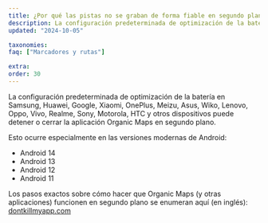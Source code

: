 ```yaml
---
title: ¿Por qué las pistas no se graban de forma fiable en segundo plano en Android?
description: La configuración predeterminada de optimización de la batería en Samsung, Huawei, Google, Xiaomi, OnePlus, Meizu, Asus, Wiko, Lenovo, Oppo, Vivo, Realme, Sony, Motorola, HTC y otros dispositivos puede detener o cerrar la aplicación Organic Maps en segundo plano.
updated: "2024-10-05"

taxonomies:
faq: ["Marcadores y rutas"]

extra:
order: 30
---
```


La configuración predeterminada de optimización de la batería en Samsung, Huawei, Google, Xiaomi, OnePlus, Meizu, Asus, Wiko, Lenovo, Oppo, Vivo, Realme, Sony, Motorola, HTC y otros dispositivos puede detener o cerrar la aplicación Organic Maps en segundo plano.

Esto ocurre especialmente en las versiones modernas de Android:
- Android 14
- Android 13
- Android 12
- Android 11

Los pasos exactos sobre cómo hacer que Organic Maps (y otras aplicaciones) funcionen en segundo plano se enumeran aquí (en inglés): [dontkillmyapp.com](https://dontkillmyapp.com)